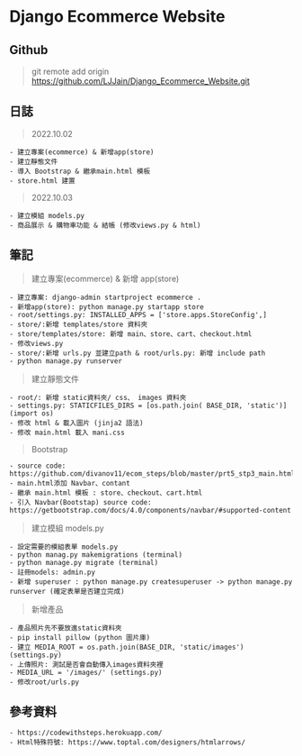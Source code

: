 # Django Ecommerce Website

## Github

> git remote add origin https://github.com/LJJain/Django_Ecommerce_Website.git

## 日誌

> 2022.10.02

    - 建立專案(ecommerce) & 新增app(store)
    - 建立靜態文件
    - 導入 Bootstrap & 繼承main.html 模板
    - store.html 建置

> 2022.10.03

    - 建立模組 models.py
    - 商品展示 & 購物車功能 & 結帳 (修改views.py & html)

## 筆記

> 建立專案(ecommerce) & 新增 app(store)

    - 建立專案: django-admin startproject ecommerce .
    - 新增app(store): python manage.py startapp store
    - root/settings.py: INSTALLED_APPS = ['store.apps.StoreConfig',]
    - store/:新增 templates/store 資料夾
    - store/templates/store: 新增 main、store、cart、checkout.html
    - 修改views.py
    - store/:新增 urls.py 並建立path & root/urls.py: 新增 include path
    - python manage.py runserver

> 建立靜態文件

    - root/: 新增 static資料夾/ css、 images 資料夾
    - settings.py: STATICFILES_DIRS = [os.path.join( BASE_DIR, 'static')] (import os)
    - 修改 html & 載入圖片 (jinja2 語法)
    - 修改 main.html 載入 mani.css

> Bootstrap

    - source code: https://github.com/divanov11/ecom_steps/blob/master/prt5_stp3_main.html
    - main.html添加 Navbar、contant
    - 繼承 main.html 模板 : store、checkout、cart.html
    - 引入 Navbar(Bootstap) source code: https://getbootstrap.com/docs/4.0/components/navbar/#supported-content

> 建立模組 models.py

    - 設定需要的模組表單 models.py
    - python manag.py makemigrations (terminal)
    - python manage.py migrate (terminal)
    - 註冊models: admin.py
    - 新增 superuser : python manage.py createsuperuser -> python manage.py runserver (確定表單是否建立完成)

> 新增產品

    - 產品照片先不要放進static資料夾
    - pip install pillow (python 圖片庫)
    - 建立 MEDIA_ROOT = os.path.join(BASE_DIR, 'static/images') (settings.py)
    - 上傳照片: 測試是否會自動傳入images資料夾裡
    - MEDIA_URL = '/images/' (settings.py)
    - 修改root/urls.py

## 參考資料

    - https://codewithsteps.herokuapp.com/
    - Html特殊符號: https://www.toptal.com/designers/htmlarrows/
